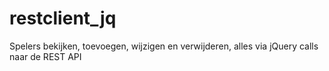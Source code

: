 # restclient_jq
Spelers bekijken, toevoegen, wijzigen en verwijderen, alles via jQuery calls naar de REST API

